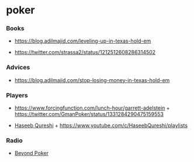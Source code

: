 poker
=====

### Books

-   https://blog.adilmajid.com/leveling-up-in-texas-hold-em

<!-- -->

-   https://twitter.com/strassa2/status/1212512608286314502

### Advices

-   https://blog.adilmajid.com/stop-losing-money-in-texas-hold-em

### Players

-   https://www.forcingfunction.com/lunch-hour/garrett-adelstein + https://twitter.com/GmanPoker/status/1331284290475159553

<!-- -->

-   [Haseeb Qureshi](https://haseebq.com/glossary) + https://www.youtube.com/c/HaseebQureshi/playlists

### Radio

-   [Beyond Poker](https://open.spotify.com/show/1mV7lY0wQ7oU7Nq2qvARsS?si=d7Js3AEjRVyLKmc1K5pLgQ)
